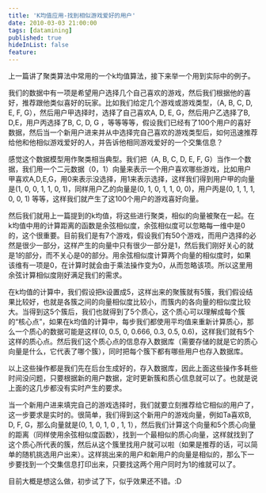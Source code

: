 ```yaml
---
title: 'K均值应用-找到相似游戏爱好的用户'
date: 2010-03-03 21:00:00
tags: [datamining]
published: true
hideInList: false
feature: 
---
```

上一篇讲了聚类算法中常用的一个k均值算法，接下来举一个用到实际中的例子。

我们的数据中有一项是希望用户选择几个自己喜欢的游戏，然后我们根据他的喜好，推荐跟他类似喜好的玩家。比如我们给定几个游戏或游戏类型，（A, B, C, D, E, F, G），然后用户甲选择时，选择了自己喜欢A, D, E, G，然后用户乙选择了B, D,E，用户丙选择了B, C, D, G ，等等等等，假设我们已经有了100个用户的喜好数据，然后当一个新用户进来并从中选择完自己喜欢的游戏类型后，如何迅速推荐给他和他相似游戏爱好的人，并告诉他相同游戏爱好的一个交集信息？
<!-- more -->


感觉这个数据模型用作聚类相当典型。我们把（A, B, C, D, E, F, G）当作一个数据，我们用一个二元数据（0，1）向量来表示一个用户喜欢哪些游戏，比如用户甲喜欢A,D,E,G，用0来表示没选择，用1来表示选择，这样我们得到用户甲的向量是(1, 0, 0, 1, 1, 0, 1)，同样用户乙的向量是(0, 1, 0, 1, 1, 0, 0)，用户丙是(0, 1, 1, 1, 0, 0, 1)  等等，这样我们就产生了这100个用户的游戏喜好向量。

然后我们就用上一篇提到的k均值，将这些进行聚类，相似的向量被聚在一起。在k均值中用的计算距离的函数是余弦相似度，余弦相似度可以忽略每一维中是0的，这个很重要。目前我们是有7个游戏，假设我们有50个游戏，而用户选择的必然是很少一部分，这样产生的向量中只有很少一部分是1，然后我们刚好关心的就是1的部分，而不关心是0的部分。用余弦相似度计算两个向量的相似度时，如果该维有一项是0，在计算时就会由于乘法操作变为0，从而忽略该项。所以这里用余弦计算相似度刚好满足我们的需求。

在k均值的计算中，我们假设把k设置成5，这样出来的聚簇就有5簇，我们假设结果比较好，也就是各簇之间的向量相似度比较小，而簇内的各向量的相似度比较大。当得到这5个簇后，我们也就得到了5个质心，这个质心可以理解成每个簇的“核心点”，如果在k均值的计算中，每步我们都使用平均值来重新计算质心，那么一个质心的数据可能是这样(0, 0.5, 0, 0.666, 0.3, 0.5, 0.6)，这样我们就有5个这样的质心点。然后我们这个质心点的信息存入数据库（需要存储的就是它的质心向量是什么，它代表了哪个簇），同时把每个簇下都有哪些用户也存入数据库。

以上这些操作都是我们先在后台生成好的，存入数据库，因此上面这些操作多耗些时间没问题，只要根据新的用户数据，定时更新簇和质心信息就可以了。也就是说上面的这几步都没有实时产生的要求。

当一个新用户进来填完自己的游戏选择时，我们就要立刻推荐给它相似的用户了，这一步要求是实时的。很简单，我们得到这个新用户的游戏向量，例如Ta喜欢B, D, F, G，那么向量就是(0, 1, 0, 1, 0 , 1, 1），然后我们计算这个向量和5个质心向量的距离（同样使用余弦相似度函数），找到一个最相似的质心向量，这样就找到了这个质心所代表的簇，然后从这个簇里找用户就可以啦（如果是推荐的话，可以简单的随机挑选用户出来）。这样挑出来的用户和新用户的向量是相似的，那么下一步要找到一个交集信息打印出来，只要找这两个用户同时为1的维就可以了。

目前大概是想这么做，初步试了下，似乎效果还不错。:D
